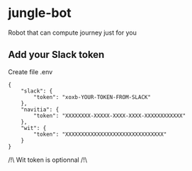 # jungle-bot
Robot that can compute journey just for you

## Add your Slack token

Create file .env
```
{
    "slack": {
        "token": "xoxb-YOUR-TOKEN-FROM-SLACK"
    },
    "navitia": {
        "token": "XXXXXXXX-XXXXX-XXXX-XXXX-XXXXXXXXXXXX"
    },
    "wit": {
        "token": "XXXXXXXXXXXXXXXXXXXXXXXXXXXXXXX"
    }
}
```

/!\ Wit token is optionnal /!\
